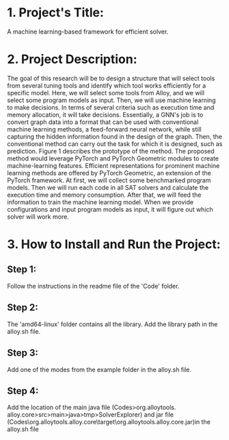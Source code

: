 # 1. Project's Title:
A machine learning-based framework for efficient solver.
# 2. Project Description:
The goal of this research will be to design a structure that will select tools from several tuning tools and identify which tool works efficiently for a specific model. Here, we will select some tools from Alloy, and we will select some program models as input. Then, we will use machine learning to make decisions. In terms of several criteria such as execution time and memory allocation, it will take decisions. Essentially, a GNN's job is to convert graph data into a format that can be used with conventional machine learning methods, a feed-forward neural network, while still capturing the hidden information found in the design of the graph. Then, the conventional method can carry out the task for which it is designed, such as prediction. Figure 1 describes the prototype of the method. The proposed method would leverage PyTorch and PyTorch Geometric modules to create machine-learning features. Efficient representations for prominent machine learning methods are offered by PyTorch Geometric, an extension of the PyTorch framework. At first, we will collect some benchmarked program models. Then we will run each code in all SAT solvers and calculate the execution time and memory consumption. After that, we will feed the information to train the machine learning model. When we provide configurations and input program models as input, it will figure out which solver will work more.
# 3. How to Install and Run the Project:
## Step 1: 
Follow the instructions in the readme file of the 'Code' folder.
## Step 2: 
The 'amd64-linux' folder contains all the library. Add the library path in the alloy.sh file.
## Step 3: 
Add one of the modes from the example folder in the alloy.sh file.
## Step 4:
Add the location of the main java file (Codes>org.alloytools. alloy.core>src>main>java>tmp>SolverExplorer) and jar file (Codes\org.alloytools.alloy.core\target\org.alloytools.alloy.core.jar)in the alloy.sh file

